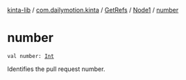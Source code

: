 [kinta-lib](../../../index.md) / [com.dailymotion.kinta](../../index.md) / [GetRefs](../index.md) / [Node1](index.md) / [number](./number.md)

# number

`val number: `[`Int`](https://kotlinlang.org/api/latest/jvm/stdlib/kotlin/-int/index.html)

Identifies the pull request number.

